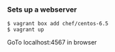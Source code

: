 ### Sets up a webserver

```
$ vagrant box add chef/centos-6.5
$ vagrant up
```

GoTo localhost:4567 in browser

